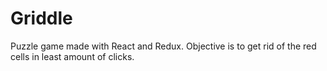 # Griddle
Puzzle game made with React and Redux.
Objective is to get rid of the red cells in least amount of clicks.
